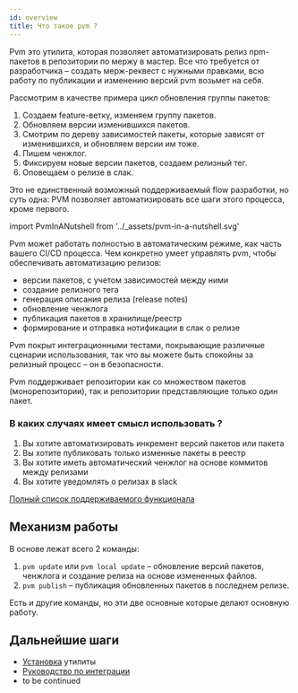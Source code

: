 ```yaml
---
id: overview
title: Что такое pvm ?
---
```


Pvm это утилита, которая позволяет автоматизировать релиз npm-пакетов в репозитории по мержу в мастер.
Все что требуется от разработчика – создать мерж-реквест с нужными правками, всю работу по публикации и изменению версий pvm возьмет на себя.

Рассмотрим в качестве примера цикл обновления группы пакетов:

1. Создаем feature-ветку, изменяем группу пакетов.
1. Обновляем версии изменившихся пакетов.
1. Смотрим по дереву зависимостей пакеты, которые зависят от изменившихся, и обновляем версии им тоже.
1. Пишем ченжлог.
1. Фиксируем новые версии пакетов, создаем релизный тег.
1. Оповещаем о релизе в слак.

Это не единственный возможный поддерживаемый flow разработки, но суть одна:
PVM позволяет автоматизировать все шаги этого процесса, кроме первого.

import PvmInANutshell from '../_assets/pvm-in-a-nutshell.svg'

<PvmInANutshell />

Pvm может работать полностью в автоматическим режиме, как часть вашего CI/CD процесса.
Чем конкретно умеет управлять pvm, чтобы обеспечивать автоматизацию релизов:

* версии пакетов, с учетом зависимостей между ними
* создание релизного тега
* генерация описания релиза (release notes)
* обновление ченжлога
* публикация пакетов в хранилище/реестр
* формирование и отправка нотификации в слак о релизе

Pvm покрыт интеграционными тестами, покрывающие различные сценарии использования,
так что вы можете быть спокойны за релизный процесс – он в безопасности.

Pvm поддерживает репозитории как со множеством пакетов (монорепозитории), так и репозитории представляющие только один пакет.

### В каких случаях имеет смысл использовать ?

1. Вы хотите автоматизировать инкремент версий пакетов или пакета
2. Вы хотите публиковать только изменные пакеты в реестр
3. Вы хотите иметь автоматический ченжлог на основе коммитов между релизами
4. Вы хотите уведомлять о релизах в slack

[Полный список поддерживаемого функционала](functionality.md)

## Механизм работы

В основе лежат всего 2 команды:

1. `pvm update` или `pvm local update` – обновление версий пакетов, ченжлога и создание релиза на основе измененных файлов.
2. `pvm publish` – публикация обновленных пакетов в последнем релизе.

Есть и другие команды, но эти две основные которые делают основную работу.


## Дальнейшие шаги

- [Установка](installation.md) утилиты
- [Руководство по интеграции](../cicd/gitlab.md)
- to be continued

